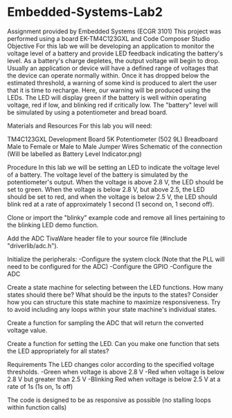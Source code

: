 # Embedded-Systems-Lab2
Assignment provided by Embedded Systems (ECGR 3101)
This project was performed using a board EK-TM4C123GXL and Code Composer Studio
Objective
For this lab we will be developing an application to monitor the voltage level of a battery and provide LED feedback indicating the battery's level. As a battery's charge depletes, the output voltage will begin to drop. Usually an application or device will have a defined range of voltages that the device can operate normally within. Once it has dropped below the estimated threshold, a warning of some kind is produced to alert the user that it is time to recharge. Here, our warning will be produced using the LEDs. The LED will display green if the battery is well within operating voltage, red if low, and blinking red if critically low. The "battery" level will be simulated by using a potentiometer and bread board.

Materials and Resources
For this lab you will need:

TM4C123GXL Development Board
5K Potentiometer (502 9L)
Breadboard
Male to Female or Male to Male Jumper Wires
Schematic of the connection (Will be labelled as Battery Level Indicator.png)

Procedure
In this lab we will be setting an LED to indicate the voltage level of a battery. The voltage level of the battery is simulated by the potentiometer's output. When the voltage is above 2.8 V, the LED should be set to green. When the voltage is below 2.8 V, but above 2.5, the LED should be set to red, and when the voltage is below 2.5 V, the LED should blink red at a rate of approximately 1 second (1 second on, 1 second off).

Clone or import the "blinky" example code and remove all lines pertaining to the blinking LED demo function.

Add the ADC TivaWare header file to your source file (#include "driverlib/adc.h").

Initialize the peripherals:
-Configure the system clock (Note that the PLL will need to be configured for the ADC)
-Configure the GPIO
-Configure the ADC

Create a state machine for selecting between the LED functions. How many states should there be? What should be the inputs to the states? Consider how you can structure this state machine to maximize responsiveness. Try to avoid including any loops within your state machine's individual states.

Create a function for sampling the ADC that will return the converted voltage value.

Create a function for setting the LED. Can you make one function that sets the LED appropriately for all states?

Requirements
The LED changes color according to the specified voltage thresholds.
-Green when voltage is above 2.8 V
-Red when voltage is below 2.8 V but greater than 2.5 V
-Blinking Red when voltage is below 2.5 V at a rate of 1s (1s on, 1s off)

The code is designed to be as responsive as possible (no stalling loops within function calls)
